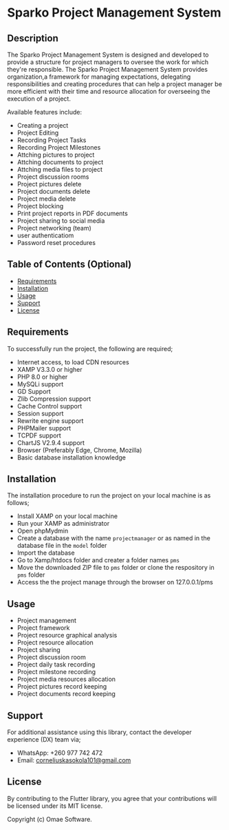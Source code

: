 # Sparko Project Management System

## Description

The Sparko Project Management System is designed and developed to provide a structure for project managers to oversee the work for which they're responsible. The Sparko Project Management System provides organization,a framework for managing expectations, delegating responsibilities and creating procedures that can help a project manager be more efficient with their time and resource allocation for overseeing the execution of a project.

Available features include:
- Creating a project
- Project Editing
- Recording Project Tasks
- Recording Project Milestones
- Attching pictures to project
- Attching documents to project
- Attching media files to project
- Project discussion rooms
- Project pictures delete
- Project documents delete
- Project media delete 
- Project blocking
- Print project reports in PDF documents
- Project sharing to social media
- Project networking (team)
- user authenticatiom
- Password reset procedures


## Table of Contents (Optional)

- [Requirements](#requirements)
- [Installation](#installation)
- [Usage](#usage)
- [Support](#support)
- [License](#license)

## Requirements

To successfully run the project, the following are required;
- Internet access, to load CDN resources
- XAMP V3.3.0 or higher
- PHP 8.0 or higher
- MySQLi support
- GD Support
- Zlib Compression support
- Cache Control support 
- Session support
- Rewrite engine support
- PHPMailer support
- TCPDF support
- ChartJS V2.9.4 support
- Browser (Preferably Edge, Chrome, Mozilla)
- Basic database installation knowledge

## Installation

The installation procedure to run the project on your local machine is as follows;
- Install XAMP on your local machine
- Run your XAMP as administrator
- Open phpMydmin
- Create a database with the name `projectmanager` or as named in the database file in the `model` folder
- Import the database
- Go to Xamp/htdocs folder and creater a folder names `pms`
- Move the downloaded ZIP file to `pms` folder or clone the respository in `pms` folder
- Access the the project manage through the browser on 127.0.0.1/pms

## Usage

- Project management
- Project framework
- Project resource graphical analysis
- Project resource allocation
- Project sharing
- Project discussion room
- Project daily task recording
- Project milestone recording
- Project media resources allocation
- Project pictures record keeping
- Project documents record keeping

## Support

For additional assistance using this library, contact the developer experience (DX) team via;
- WhatsApp: +260 977 742 472
- Email: corneliuskasokola101@gmail.com

## License

By contributing to the Flutter library, you agree that your contributions will be licensed under its MIT license.

Copyright (c) Omae Software.
